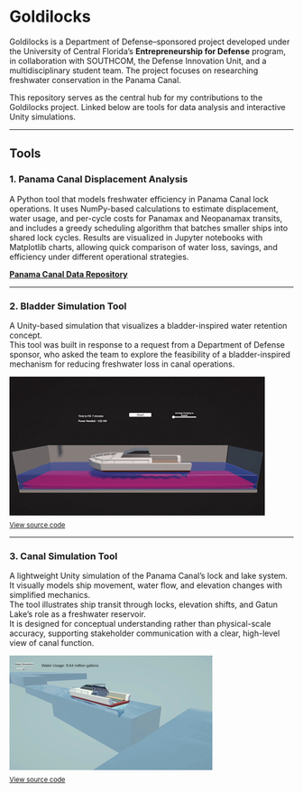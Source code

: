 # Goldilocks

Goldilocks is a Department of Defense–sponsored project developed under the University of Central Florida’s **Entrepreneurship for Defense** program, in collaboration with SOUTHCOM, the Defense Innovation Unit, and a multidisciplinary student team. The project focuses on researching freshwater conservation in the Panama Canal.

This repository serves as the central hub for my contributions to the Goldilocks project. Linked below are tools for data analysis and interactive Unity simulations.

---

## Tools

### 1. Panama Canal Displacement Analysis
A Python tool that models freshwater efficiency in Panama Canal lock operations. It uses NumPy-based calculations to estimate displacement, water usage, and per-cycle costs for Panamax and Neopanamax transits, and includes a greedy scheduling algorithm that batches smaller ships into shared lock cycles. Results are visualized in Jupyter notebooks with Matplotlib charts, allowing quick comparison of water loss, savings, and efficiency under different operational strategies.

[**Panama Canal Data Repository**](https://github.com/jleto6/panama-canal-data)  

---

### 2. Bladder Simulation Tool
A Unity-based simulation that visualizes a bladder-inspired water retention concept.  
This tool was built in response to a request from a Department of Defense sponsor, who asked the team to explore the feasibility of a bladder-inspired mechanism for reducing freshwater loss in canal operations.

![Panama Canal Bladder Simulation Demo](bladdersim.gif)  
<sub>[View source code](https://github.com/josephletobar/bladder-sim)</sub>

---

### 3. Canal Simulation Tool
A lightweight Unity simulation of the Panama Canal’s lock and lake system.  
It visually models ship movement, water flow, and elevation changes with simplified mechanics.  
The tool illustrates ship transit through locks, elevation shifts, and Gatun Lake’s role as a freshwater reservoir.  
It is designed for conceptual understanding rather than physical-scale accuracy, supporting stakeholder communication with a clear, high-level view of canal function.

![Panama Canal Simulation Demo](canalsim.gif)  
<sub>[View source code](https://github.com/josephletobar/canal-sim)</sub>
